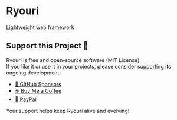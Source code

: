 # Ryouri
Lightweight web framework

## Support this Project 🙏

Ryouri is free and open-source software (MIT License).  
If you like it or use it in your projects, please consider supporting its ongoing development:

- [💖 GitHub Sponsors](https://github.com/sponsors/DEIN_USERNAME)  
- [☕ Buy Me a Coffee](https://www.buymeacoffee.com/DEIN_NAME)  
- [💸 PayPal](https://www.paypal.me/DEIN_NAME)  

Your support helps keep Ryouri alive and evolving!
